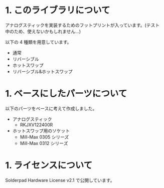# 1. このライブラリについて

アナログスティックを実装するためのフットプリントが入っています。(テスト中のため、使えないかもしれません…)

以下の 4 種類を用意しています。

- 通常
- リバーシブル
- ホットスワップ
- リバーシブル&ホットスワップ

# 1. ベースにしたパーツについて

以下のパーツをベースに考えて作成しました。

- アナログスティック
  - RKJXV122400R
- ホットスワップ用のソケット
  - Mill-Max 0305 シリーズ
  - Mill-Max 0312 シリーズ

# 1. ライセンスについて

Solderpad Hardware License v2.1 で公開しています。

